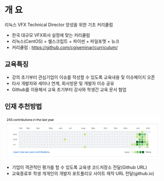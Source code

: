 # 개 요
리눅스 VFX Technical Director 양성을 위한 기초 커리큘럼

- 한국 대규모 VFX회사 실정에 맞는 커리큘럼
- 리눅스(CentOS) + 쉘스크립트 + 파이썬 + 파일포멧 + 뉴크
- 커리큘럼 : https://github.com/cgiseminar/curriculum/

## 교육특징
- 강의 초기부터 관심기업이 이슈를 작성할 수 있도록 교육내용 및 이슈페이지 오픈
- 타사 개발자와 세미나 연계, 회사방문 및 개발자 이슈 공유
- Github를 이용해서 교육 초기부터 강사와 학생간 교육 문서 협업

## 인재 추천방법
![github_contribution](../figures/github_contribution.png)

- 기업이 객관적인 평가를 할 수 있도록 교육생 코드저장소 전달(Github URL)
- 교육종료후 학생 개개인의 개발자 포트폴리오 사이트 제작 URL 전달(github.io)


